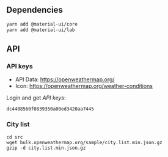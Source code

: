 ## Dependencies

```sh
yarn add @material-ui/core
yarn add @material-ui/lab
```

## API

### API keys

- API Data: https://openweathermap.org/
- Icon: https://openweathermap.org/weather-conditions

Login and get _API keys_:

```
dc4408560f0839350a00ed3420aa7445
```

### City list

```
cd src
wget bulk.openweathermap.org/sample/city.list.min.json.gz
gzip -d city.list.min.json.gz
```
